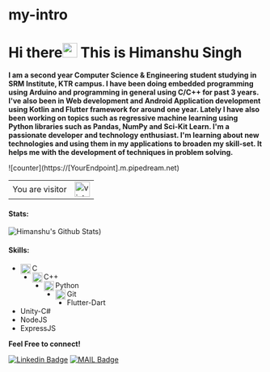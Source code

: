# my-intro
# Hi there<img src="https://github.com/iamshubhamg/iamshubhamg/blob/master/Assests/Hi.gif" width="29px"> This is Himanshu Singh

**I am a second year Computer Science & Engineering student studying in SRM Institute, KTR campus. I have been doing embedded programming using Arduino and programming in general using C/C++  for past 3 years. I've also been in Web development and Android Application development using Kotlin and Flutter framework for around one year. Lately I have also been working on topics such as regressive machine learning using Python libraries such as Pandas, NumPy and Sci-Kit Learn. I'm a passionate developer and technology enthusiast. I'm learning about new technologies and using them in my applications to broaden my skill-set. It helps me with the development of techniques in problem solving.**

<table>
  <tr>
    <td>You are visitor</td>
    <td><img src="https://profile-counter.glitch.me/himanshusingh335/count.svg" alt="vistor count" height="30" /></td>
    ![counter](https://[YourEndpoint].m.pipedream.net)
  </tr>
</table>

 #### Stats:
 ![Himanshu's Github Stats](https://github-readme-stats.vercel.app/api?username=himanshusingh335&count_private=true&show_icons=true&theme=dark&hide=contribs,issues))
#### Skills:
 * <img align="left" alt="C" width="20px" src="https://cdn.iconscout.com/icon/free/png-64/c-programming-569564.png" /> C 
 * <img align="left" alt="C++" width="20px" src="https://sdtimes.com/wp-content/uploads/2018/03/cpppp.png" /> C++
 * <img align="left" alt="Python" width="20px" src="https://cdn.iconscout.com/icon/free/png-64/python-14-569257.png" /> Python
 * <img align="left" alt="Git" width="20px" src="https://cdn.iconscout.com/icon/free/png-64/social-226-96741.png" /> Git
 * Flutter-Dart
 * Unity-C#
 * NodeJS
 * ExpressJS
 
 **Feel Free to connect!**


[![Linkedin Badge](https://img.shields.io/badge/-LinkedIn-blue?style=flat-square&logo=Linkedin&logoColor=white&link=https://www.linkedin.com/in/himanshu-singh-36bb721a2/)](https://www.linkedin.com/in/himanshu-singh-36bb721a2/)
[![MAIL Badge](https://img.shields.io/badge/-Gmail-c14438?style=flat-square&logo=Gmail&logoColor=white&link=mailto:himanshusingh335)](mailto:himanshusingh335@gmail.com)

